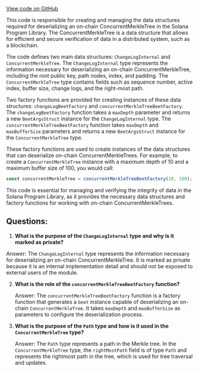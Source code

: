 [View code on GitHub](https://github.com/solana-labs/solana-program-library/account-compression/sdk/src/types/ConcurrentMerkleTree.ts)

This code is responsible for creating and managing the data structures required for deserializing an on-chain ConcurrentMerkleTree in the Solana Program Library. The ConcurrentMerkleTree is a data structure that allows for efficient and secure verification of data in a distributed system, such as a blockchain.

The code defines two main data structures: `ChangeLogInternal` and `ConcurrentMerkleTree`. The `ChangeLogInternal` type represents the information necessary for deserializing an on-chain ConcurrentMerkleTree, including the root public key, path nodes, index, and padding. The `ConcurrentMerkleTree` type contains fields such as sequence number, active index, buffer size, change logs, and the right-most path.

Two factory functions are provided for creating instances of these data structures: `changeLogBeetFactory` and `concurrentMerkleTreeBeetFactory`. The `changeLogBeetFactory` function takes a `maxDepth` parameter and returns a new `BeetArgsStruct` instance for the `ChangeLogInternal` type. The `concurrentMerkleTreeBeetFactory` function takes `maxDepth` and `maxBufferSize` parameters and returns a new `BeetArgsStruct` instance for the `ConcurrentMerkleTree` type.

These factory functions are used to create instances of the data structures that can deserialize on-chain ConcurrentMerkleTrees. For example, to create a `ConcurrentMerkleTree` instance with a maximum depth of 10 and a maximum buffer size of 100, you would call:

```javascript
const concurrentMerkleTree = concurrentMerkleTreeBeetFactory(10, 100);
```

This code is essential for managing and verifying the integrity of data in the Solana Program Library, as it provides the necessary data structures and factory functions for working with on-chain ConcurrentMerkleTrees.
## Questions: 
 1. **What is the purpose of the `ChangeLogInternal` type and why is it marked as private?**

   Answer: The `ChangeLogInternal` type represents the information necessary for deserializing an on-chain ConcurrentMerkleTree. It is marked as private because it is an internal implementation detail and should not be exposed to external users of the module.

2. **What is the role of the `concurrentMerkleTreeBeetFactory` function?**

   Answer: The `concurrentMerkleTreeBeetFactory` function is a factory function that generates a `beet` instance capable of deserializing an on-chain `ConcurrentMerkleTree`. It takes `maxDepth` and `maxBufferSize` as parameters to configure the deserialization process.

3. **What is the purpose of the `Path` type and how is it used in the `ConcurrentMerkleTree` type?**

   Answer: The `Path` type represents a path in the Merkle tree. In the `ConcurrentMerkleTree` type, the `rightMostPath` field is of type `Path` and represents the rightmost path in the tree, which is used for tree traversal and updates.